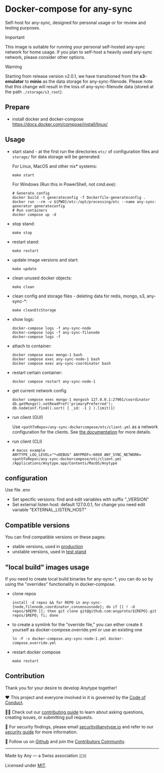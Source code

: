 # Docker-compose for any-sync
Self-host for any-sync, designed for personal usage or for review and testing purposes.

> [!IMPORTANT]
> This image is suitable for running your personal self-hosted any-sync network for home usage.
> If you plan to self-host a heavily used any-sync network, please consider other options.

> [!WARNING]
> Starting from release version v2.0.1, we have transitioned from the **s3-emulator** to **minio** as the data storage for any-sync-filenode. Please note that this change will result in the loss of any-sync-filenode data (stored at the path `./storage/s3_root`).

## Prepare
* install docker and docker-compose https://docs.docker.com/compose/install/linux/

## Usage
* start stand - at the first run the directories `etc/` of configuration files and `storage/` for data storage will be generated:

  For Linux, MacOS and other nix* systems:
  ```
  make start
  ```
  For Windows (Run this in PowerShell, not cmd.exe):
  ```
  # Generate config
  docker build -t generateconfig -f Dockerfile-generateconfig .
  docker run --rm -v ${PWD}/etc:/opt/processing/etc --name any-sync-generator generateconfig
  # Run containers
  docker compose up -d
  ```
* stop stand:
  ```
  make stop
  ```
* restart stand:
  ```
  make restart
  ```
* update image versions and start:
  ```
  make update
  ```
* clean unused docker objects:
  ```
  make clean
  ```
* clean config and storage files - deleting data for redis, mongo, s3, any-sync-*:
  ```
  make cleanEtcStorage
  ```
* show logs:
  ```
  docker-compose logs -f any-sync-node
  docker-compose logs -f any-sync-filenode
  docker-compose logs -f
  ```
* attach to container:
  ```
  docker compose exec mongo-1 bash
  docker compose exec any-sync-node-1 bash
  docker compose exec any-sync-coordinator bash
  ```

* restart certain container:
  ```
  docker compose restart any-sync-node-1
  ```

* get current network config
  ```
  docker compose exec mongo-1 mongosh 127.0.0.1:27001/coordinator
  db.getMongo().setReadPref('primaryPreferred'); db.nodeConf.find().sort( { _id: -1 } ).limit(1)
  ```

* run client (GUI)
  
  Use `<pathToRepo>/any-sync-dockercompose/etc/client.yml` as a network configuration for the clients.
  See [the documentation](https://doc.anytype.io/anytype-docs/data-and-security/self-hosting#switching-between-networks) for more details.

* run client (CLI) 
  ```
  # macos example
  ANYTYPE_LOG_LEVEL="*=DEBUG" ANYPROF=:6060 ANY_SYNC_NETWORK=<pathToRepo>/any-sync-dockercompose/etc/client.yml /Applications/Anytype.app/Contents/MacOS/Anytype
  ```

## configuration
Use file .env
* Set specific versions: find and edit variables with suffix "_VERSION"
* Set external listen host: default 127.0.0.1, for change you need edit variable "EXTERNAL_LISTEN_HOST"

## Compatible versions
You can find compatible versions on these pages:
* stable versions, used in [production](https://puppetdoc.anytype.io/api/v1/prod-any-sync-compatible-versions/)
* unstable versions, used in [test stand](https://puppetdoc.anytype.io/api/v1/stage1-any-sync-compatible-versions/)

## "local build" images usage
If you need to create local build binaries for any-sync-*, you can do so by using the "overrides" functionality in docker-compose.

* clone repos
  ```
  install -d repos && for REPO in any-sync-{node,filenode,coordinator,consensusnode}; do if [[ ! -d repos/$REPO ]]; then git clone git@github.com:anyproto/${REPO}.git repos/$REPO; fi; done
  ```
* to create a symlink for the "override file," you can either create it yourself as docker-compose.override.yml or use an existing one
  ```
  ln -F -s docker-compose.any-sync-node-1.yml docker-compose.override.yml
  ```
* restart docker compose
  ```
  make restart
  ```

## Contribution
Thank you for your desire to develop Anytype together!

❤️ This project and everyone involved in it is governed by the [Code of Conduct](https://github.com/anyproto/.github/blob/main/docs/CODE_OF_CONDUCT.md).

🧑‍💻 Check out our [contributing guide](https://github.com/anyproto/.github/blob/main/docs/CONTRIBUTING.md) to learn about asking questions, creating issues, or submitting pull requests.

🫢 For security findings, please email [security@anytype.io](mailto:security@anytype.io) and refer to our [security guide](https://github.com/anyproto/.github/blob/main/docs/SECURITY.md) for more information.

🤝 Follow us on [Github](https://github.com/anyproto) and join the [Contributors Community](https://github.com/orgs/anyproto/discussions).

---
Made by Any — a Swiss association 🇨🇭

Licensed under [MIT](./LICENSE.md).

